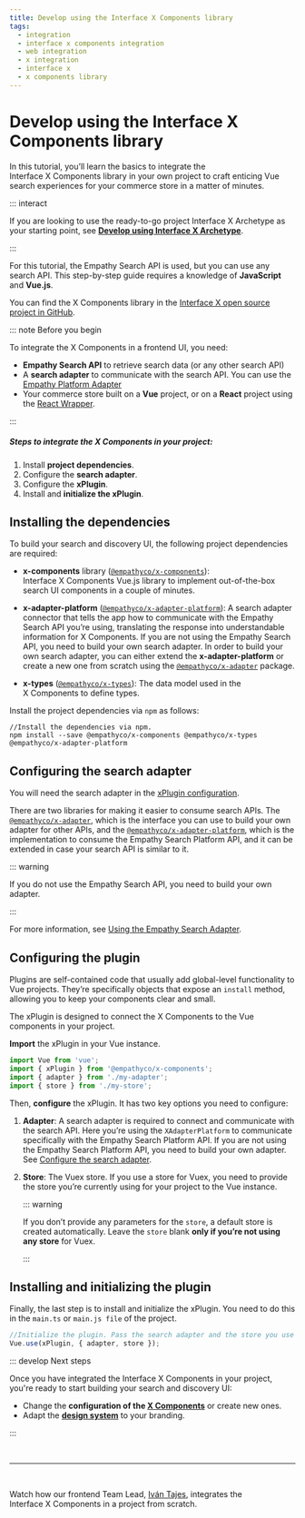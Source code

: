 ```yaml
---
title: Develop using the Interface X Components library
tags:
  - integration
  - interface x components integration
  - web integration
  - x integration
  - interface x
  - x components library
---
```


# Develop using the Interface X Components library

In this tutorial, you’ll learn the basics to integrate the Interface&nbsp;X&nbsp;Components library
in your own project to craft enticing Vue search experiences for your commerce store in a matter of
minutes.

::: interact

If you are looking to use the ready-to-go project Interface&nbsp;X&nbsp;Archetype as your starting
point, see **[Develop using Interface X Archetype](web-archetype-development-guide.md)**.

:::

For this tutorial, the Empathy Search API is used, but you can use any search API. This step-by-step
guide requires a knowledge of **JavaScript** and **Vue.js**.

You can find the X&nbsp;Components library in the
[Interface X open source project in GitHub](https://github.com/empathyco/x).

::: note Before you begin

To integrate the X&nbsp;Components in a frontend UI, you need:

- **Empathy Search API** to retrieve search data (or any other search API)
- A **search adapter** to communicate with the search API. You can use the
  [Empathy Platform Adapter](https://github.com/empathyco/x/tree/main/packages/x-adapter-platform)
- Your commerce store built on a **Vue** project, or on a **React** project using the
  [React Wrapper](https://github.com/empathyco/x/tree/main/packages/react-wrapper).

:::

##### Steps to integrate the X&nbsp;Components in your project:

1. Install **project dependencies**.
2. Configure the **search adapter**.
3. Configure the **xPlugin**.
4. Install and **initialize the xPlugin**.

## Installing the dependencies

To build your search and discovery UI, the following project dependencies are required:

- **x-components** library
  ([`@empathyco/x-components`](https://github.com/empathyco/x/tree/main/packages/x-components)):
  Interface&nbsp;X&nbsp;Components Vue.js library to implement out-of-the-box search UI components
  in a couple of minutes.

- **x-adapter-platform**
  ([`@empathyco/x-adapter-platform`](https://github.com/empathyco/x/tree/main/packages/x-adapter-platform)):
  A search adapter connector that tells the app how to communicate with the Empathy Search API
  you’re using, translating the response into understandable information for X&nbsp;Components. If
  you are not using the Empathy Search API, you need to build your own search adapter. In order to
  build your own search adapter, you can either extend the **x-adapter-platform** or create a new
  one from scratch using the
  [`@empathyco/x-adapter`](https://github.com/empathyco/x/tree/main/packages/x-adapter) package.

- **x-types**
  ([`@empathyco/x-types`](https://github.com/empathyco/x/tree/main/packages/search-types)): The data
  model used in the X&nbsp;Components to define types.

Install the project dependencies via `npm` as follows:

```batch
//Install the dependencies via npm.
npm install --save @empathyco/x-components @empathyco/x-types @empathyco/x-adapter-platform
```

## Configuring the search adapter

You will need the search adapter in the [xPlugin configuration](#3-configure-the-plugin).

There are two libraries for making it easier to consume search APIs. The
[`@empathyco/x-adapter`](https://github.com/empathyco/x/tree/main/packages/x-adapter), which is the
interface you can use to build your own adapter for other APIs, and the
[`@empathyco/x-adapter-platform`](https://github.com/empathyco/x/tree/main/packages/x-adapter-platform),
which is the implementation to consume the Empathy Search Platform API, and it can be extended in
case your search API is similar to it.

::: warning

If you do not use the Empathy Search API, you need to build your own adapter.

:::

For more information, see
[Using the Empathy Search Adapter](https://github.com/empathyco/x/tree/main/packages/x-adapter).

## Configuring the plugin

Plugins are self-contained code that usually add global-level functionality to Vue projects. They’re
specifically objects that expose an `install` method, allowing you to keep your components clear and
small.

The xPlugin is designed to connect the X&nbsp;Components to the Vue components in your project.

**Import** the xPlugin in your Vue instance.

```typescript
import Vue from 'vue';
import { xPlugin } from '@empathyco/x-components';
import { adapter } from './my-adapter';
import { store } from './my-store';
```

Then, **configure** the xPlugin. It has two key options you need to configure:

1. **Adapter**: A search adapter is required to connect and communicate with the search API. Here
   you’re using the `XAdapterPlatform` to communicate specifically with the Empathy Search Platform
   API. If you are not using the Empathy Search Platform API, you need to build your own adapter.
   See [Configure the search adapter](#2-configure-the-search-adapter).

2. **Store**: The Vuex store. If you use a store for Vuex, you need to provide the store you’re
   currently using for your project to the Vue instance.

   ::: warning

   If you don’t provide any parameters for the `store`, a default store is created automatically.
   Leave the `store` blank **only if you’re not using any store** for Vuex.

   :::

## Installing and initializing the plugin

Finally, the last step is to install and initialize the xPlugin. You need to do this in the
`main.ts` or `main.js file` of the project.

```typescript
//Initialize the plugin. Pass the search adapter and the store you use as parameters.
Vue.use(xPlugin, { adapter, store });
```

::: develop Next steps

Once you have integrated the Interface&nbsp;X&nbsp;Components in your project, you're ready to start
building your search and discovery UI:

- Change the **configuration of the [X Components](web-how-to-use-x-components-guide.md)** or create
  new ones.
- Adapt the
  **[design system](https://github.com/empathyco/x/blob/main/packages/x-components/contributing/design-system.md)**
  to your branding.

:::

<!-- Manage [internationalization options](https://github.com/empathyco/x/tree/main/packages/x-translations) to support different languages.-->

</br>

---

</br>
<VideoContent
source="/assets/media/videos/How-to-use-X-components-in-a-real-project.mp4"
poster="/assets/media/videos/How-to-use-X-components-in-a-real-project.jpeg"
>

Watch how our frontend Team Lead, [Iván Tajes](https://github.com/tajespasarela), integrates the
Interface&nbsp;X&nbsp;Components in a project from scratch.

</VideoContent>
